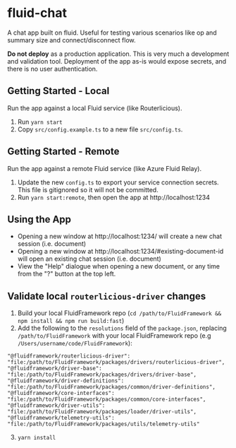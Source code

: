 # fluid-chat

A chat app built on fluid. Useful for testing various scenarios like op and summary size and connect/disconnect flow.

**Do not deploy** as a production application. This is very much a development and validation tool. Deployment of the app as-is would expose secrets, and there is no user authentication.

## Getting Started - Local

Run the app against a local Fluid service (like Routerlicious).

1. Run `yarn start`
2. Copy `src/config.example.ts` to a new file `src/config.ts`.

## Getting Started - Remote

Run the app against a remote Fluid service (like Azure Fluid Relay).

1. Update the new `config.ts` to export your service connection secrets. This file is gitignored so it will not be committed.
2. Run `yarn start:remote`, then open the app at http://localhost:1234

## Using the App

- Opening a new window at http://localhost:1234/ will create a new chat session (i.e. document)
- Opening a new window at http://localhost:1234/#existing-document-id will open an existing chat session (i.e. document)
- View the "Help" dialogue when opening a new document, or any time from the "?" button at the top left.

## Validate local `routerlicious-driver` changes

1. Build your local FluidFramework repo (`cd /path/to/FluidFramework && npm install && npm run build:fast`)
2. Add the following to the `resolutions` field of the `package.json`, replacing `/path/to/FluidFramework` with your local FluidFramework repo (e.g `/Users/username/code/FluidFramework`):
```
"@fluidframework/routerlicious-driver": "file:/path/to/FluidFramework/packages/drivers/routerlicious-driver",
"@fluidframework/driver-base": "file:/path/to/FluidFramework/packages/drivers/driver-base",
"@fluidframework/driver-definitions": "file:/path/to/FluidFramework/packages/common/driver-definitions",
"@fluidframework/core-interfaces": "file:/path/to/FluidFramework/packages/common/core-interfaces",
"@fluidframework/driver-utils": "file:/path/to/FluidFramework/packages/loader/driver-utils",
"@fluidframework/telemetry-utils": "file:/path/to/FluidFramework/packages/utils/telemetry-utils"
```
3. `yarn install`
